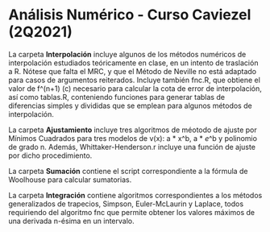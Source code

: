 # Análisis Numérico - Curso Caviezel (2Q2021)
 
La carpeta **Interpolación** incluye algunos de los métodos numéricos de interpolación estudiados teóricamente en clase, en un intento de traslación a R. Nótese que falta el MRC, y que el Método de Neville no está adaptado para casos de argumentos reiterados. Incluye también fnc.R, que obtiene el valor de f^(n+1) (c) necesario para calcular la cota de error de interpolación, así como tablas.R, conteniendo funciones para generar tablas de diferencias simples y divididas que se emplean para algunos métodos de interpolación.

La carpeta **Ajustamiento** incluye tres algoritmos de méotodo de ajuste por Mínimos Cuadrados para tres modelos de v(x): a * x^b, a * *e*^b y polinomio de grado n. Además, Whittaker-Henderson.r incluye una función de ajuste por dicho procedimiento.

La carpeta **Sumación** contiene el script correspondiente a la fórmula de Woolhouse para calcular sumatorias.

La carpeta **Integración** contiene algoritmos correspondientes a los métodos generalizados de trapecios, Simpson, Euler-McLaurin y Laplace, todos requiriendo del algoritmo fnc que permite obtener los valores máximos de una derivada n-ésima en un intervalo.
